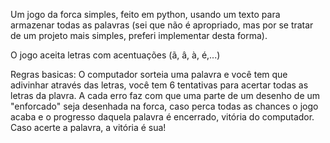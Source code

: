Um jogo da forca simples, feito em python, usando um texto para armazenar todas as palavras (sei que não é apropriado, mas por se tratar de um projeto mais simples, preferi implementar desta forma).

O jogo aceita letras com acentuações (ã, â, à, é,...)

Regras basicas:
O computador sorteia uma palavra e você tem que adivinhar através das letras, você tem 6 tentativas para acertar todas as letras da plavra.
A cada erro faz com que uma parte de um desenho de um "enforcado" seja desenhada na forca, caso perca todas as chances o jogo acaba e o progresso daquela palavra é encerrado, vitória do computador. Caso acerte a palavra, a vitória é sua!
